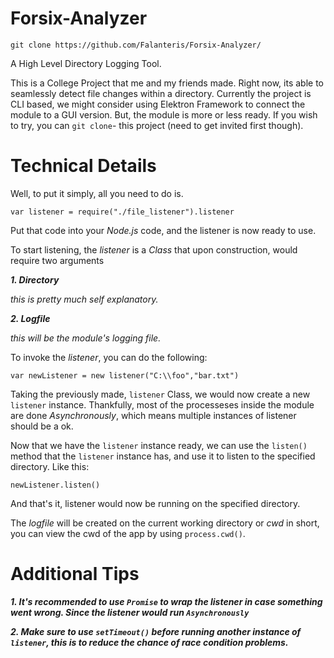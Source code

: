 # Forsix-Analyzer
`git clone https://github.com/Falanteris/Forsix-Analyzer/`

A High Level Directory Logging Tool.

This is a College Project that me and my friends made.
Right now, its able to seamlessly detect file changes within a directory. Currently the project is CLI based, we might consider using Elektron Framework to connect the module to a GUI version.
But, the module is more or less ready. If you wish to try, you can `git clone`- this project (need to get invited first though).

# Technical Details

Well, to put it simply, all you need to do is.

`var listener = require("./file_listener").listener`

Put that code into your *Node.js* code, and the listener is now ready to use.


To start listening, the *listener* is a *Class* that upon construction, would require two arguments

***1. Directory***

  *this is pretty much self explanatory.*
  
***2. Logfile***

  *this will be the module's logging file.*
  
To invoke the *listener*, you can do the following:

`var newListener = new listener("C:\\foo","bar.txt")`

Taking the previously made, `listener` Class, we would now create a new `listener` instance.
Thankfully, most of the processeses inside the module are done *Asynchronously*, which means multiple instances of listener should be a ok.

Now that we have the `listener` instance ready, we can use the `listen()` method that the `listener` instance has, and use it to listen to the specified directory. Like this:

`newListener.listen()`

And that's it, listener would now be running on the specified directory.

The *logfile* will be created on the current working directory or *cwd* in short, you can view the cwd of the app by using `process.cwd()`.

# Additional Tips
  ***1. It's recommended to use `Promise` to wrap the listener in case something went wrong. Since the listener would run `Asynchronously`***
  
  ***2. Make sure to use `setTimeout()` before running another instance of `listener`, this is to reduce the chance of race condition problems.***





